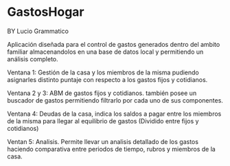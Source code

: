 # GastosHogar 
BY Lucio Grammatico

Aplicación diseñada para el control de gastos generados dentro del ambito familiar almacenandolos en una base de datos local y permitiendo un análisis completo.

Ventana 1: Gestión de la casa y los miembros de la misma pudiendo asignarles distinto puntaje con respecto a los gastos fijos y cotidianos.

Ventana 2 y 3: ABM de gastos fijos y cotidianos. también posee un buscador de gastos permitiendo filtrarlo por cada uno de sus componentes.

Ventana 4: Deudas de la casa, indica los saldos a pagar entre los miembros de la misma para llegar al equilibrio de gastos (Dividido entre fijos y cotidianos)

Ventan 5: Analisis. Permite llevar un analisis detallado de los gastos haciendo comparativa entre periodos de tiempo, rubros y miembros de la casa. 